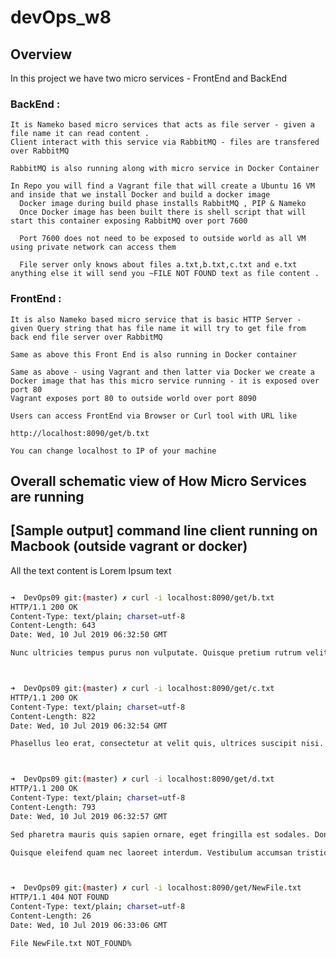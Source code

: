 # devOps_w8

## Overview 
   
In this project we have two micro services - FrontEnd and BackEnd 

### BackEnd :

    It is Nameko based micro services that acts as file server - given a file name it can read content .
    Client interact with this service via RabbitMQ - files are transfered over RabbitMQ 

    RabbitMQ is also running along with micro service in Docker Container 

    In Repo you will find a Vagrant file that will create a Ubuntu 16 VM and inside that we install Docker and build a docker image 
      Docker image during build phase installs RabbitMQ , PIP & Nameko 
      Once Docker image has been built there is shell script that will start this container exposing RabbitMQ over port 7600 

      Port 7600 does not need to be exposed to outside world as all VM using private network can access them 

      File server only knows about files a.txt,b.txt,c.txt and e.txt anything else it will send you ~FILE NOT FOUND text as file content .

### FrontEnd :
   
    It is also Nameko based micro service that is basic HTTP Server - given Query string that has file name it will try to get file from back end file server over RabbitMQ    

    Same as above this Front End is also running in Docker container 

    Same as above - using Vagrant and then latter via Docker we create a Docker image that has this micro service running - it is exposed over port 80 
    Vagrant exposes port 80 to outside world over port 8090 

    Users can access FrontEnd via Browser or Curl tool with URL like 

    http://localhost:8090/get/b.txt

    You can change localhost to IP of your machine 



## Overall schematic view of How Micro Services are running 


## [Sample output] command line client running on Macbook (outside vagrant or docker)
   All the text content is Lorem Ipsum text  
``` BASH

➜  DevOps09 git:(master) ✗ curl -i localhost:8090/get/b.txt
HTTP/1.1 200 OK
Content-Type: text/plain; charset=utf-8
Content-Length: 643
Date: Wed, 10 Jul 2019 06:32:50 GMT

Nunc ultricies tempus purus non vulputate. Quisque pretium rutrum velit, eu porttitor lorem elementum id. Maecenas vulputate lobortis libero, eget luctus erat consequat sed. Duis sodales ullamcorper elit, sed ultrices eros eleifend a. Nulla hendrerit leo at orci commodo pulvinar. Nunc ultrices aliquam turpis, quis hendrerit felis. Pellentesque tristique, sapien sit amet condimentum tempor, neque metus viverra leo, sit amet volutpat metus massa vitae lorem. Nunc suscipit tristique massa. Pellentesque dignissim justo id eros commodo ultricies. Cras sed nunc dictum, laoreet felis vel, imperdiet elit. Cras placerat feugiat sem at maximus.



➜  DevOps09 git:(master) ✗ curl -i localhost:8090/get/c.txt
HTTP/1.1 200 OK
Content-Type: text/plain; charset=utf-8
Content-Length: 822
Date: Wed, 10 Jul 2019 06:32:54 GMT

Phasellus leo erat, consectetur at velit quis, ultrices suscipit nisi. Sed tortor nisl, dapibus id vulputate id, mollis nec ex. Vestibulum ante ipsum primis in faucibus orci luctus et ultrices posuere cubilia Curae; Sed nec est dolor. Lorem ipsum dolor sit amet, consectetur adipiscing elit. Aliquam erat volutpat. Suspendisse laoreet lobortis arcu, in mollis ex aliquam at. Aenean feugiat metus eget nisi interdum, nec vestibulum dolor sagittis. Mauris fringilla efficitur tincidunt. Nunc convallis venenatis sodales. Pellentesque habitant morbi tristique senectus et netus et malesuada fames ac turpis egestas. Praesent in elit a orci facilisis imperdiet a at libero. Aliquam diam ante, consectetur ultrices pulvinar auctor, dapibus ultrices augue. Morbi lorem elit, vestibulum sit amet nulla non, pulvinar dapibus sem.



➜  DevOps09 git:(master) ✗ curl -i localhost:8090/get/d.txt
HTTP/1.1 200 OK
Content-Type: text/plain; charset=utf-8
Content-Length: 793
Date: Wed, 10 Jul 2019 06:32:57 GMT

Sed pharetra mauris quis sapien ornare, eget fringilla est sodales. Donec vitae pellentesque dolor, et fermentum erat. Nullam rutrum diam ac posuere condimentum. Aenean sit amet interdum sem. Morbi faucibus ipsum eget felis vulputate suscipit. Nulla facilisi. Nullam interdum ligula in nunc vestibulum, eget vulputate felis finibus. Proin sed lobortis turpis.

Quisque eleifend quam nec laoreet interdum. Vestibulum accumsan tristique efficitur. Vestibulum scelerisque nec nisi vitae vulputate. Praesent ultricies dignissim nibh, nec egestas quam facilisis nec. Phasellus ligula erat, elementum vitae volutpat in, pellentesque at nulla. Aliquam consectetur condimentum varius. Etiam maximus sapien dui, non tempus sem volutpat id. Praesent leo nibh, laoreet eget porta non, tincidunt at enim.



➜  DevOps09 git:(master) ✗ curl -i localhost:8090/get/NewFile.txt
HTTP/1.1 404 NOT FOUND
Content-Type: text/plain; charset=utf-8
Content-Length: 26
Date: Wed, 10 Jul 2019 06:33:06 GMT

File NewFile.txt NOT_FOUND%                                                                  
```